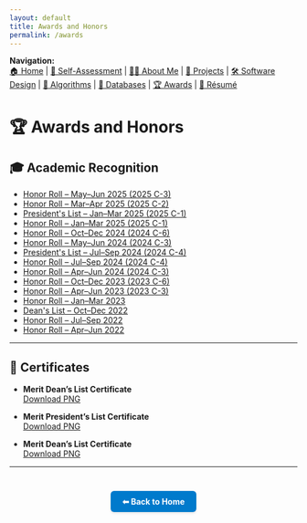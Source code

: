 ```yaml
---
layout: default
title: Awards and Honors
permalink: /awards
---
```


**Navigation:**  
[🏠 Home](index.md) | [📝 Self-Assessment](self-assessment.md) | [🙋‍♀️ About Me](about.md) | [📂 Projects](projects.md) | [🛠️ Software Design](artifact-software.md) | [🧠 Algorithms](artifact-algorithms.md) | [💾 Databases](artifact-databases.md) | [🏆 Awards](awards.md) | [📄 Résumé](resume.md)

# 🏆 Awards and Honors

## 🎓 Academic Recognition

- [Honor Roll – May–Jun 2025 (2025 C-3)](https://snhu.meritpages.com/stories/SNHU-Announces-Honor-Roll-for-2025-C-3-May-Jun-/162252662)  
- [Honor Roll – Mar–Apr 2025 (2025 C-2)](https://snhu.meritpages.com/stories/SNHU-Announces-Honor-Roll-for-2025-C-2-Mar-Apr-/159319082)  
- [President's List – Jan–Mar 2025 (2025 C-1)](https://snhu.meritpages.com/stories/SNHU-President-s-List-Announced/159304061)  
- [Honor Roll – Jan–Mar 2025 (2025 C-1)](https://snhu.meritpages.com/stories/SNHU-Announces-Honor-Roll-for-2025-C-1-Jan-Mar-/156694101)  
- [Honor Roll – Oct–Dec 2024 (2024 C-6)](https://snhu.meritpages.com/stories/SNHU-Announces-Honor-Roll-for-2024-C-6-Oct-Dec-/152725890)  
- [Honor Roll – May–Jun 2024 (2024 C-3)](https://snhu.meritpages.com/stories/SNHU-Announces-Honor-Roll-for-2024-C-3-May-Jun-/137529533)  
- [President's List – Jul–Sep 2024 (2024 C-4)](https://snhu.meritpages.com/stories/SNHU-President-s-List-Announced/133078958)  
- [Honor Roll – Jul–Sep 2024 (2024 C-4)](https://snhu.meritpages.com/stories/SNHU-Announces-Honor-Roll-for-24EW4/133157576)  
- [Honor Roll – Apr–Jun 2024 (2024 C-3)](https://snhu.meritpages.com/stories/SNHU-Announces-Honor-Roll-for-24EW3/128826691)  
- [Honor Roll – Oct–Dec 2023 (2023 C-6)](https://snhu.meritpages.com/stories/SNHU-Announces-Honor-Roll-for-23EW6/115049404)  
- [Honor Roll – Apr–Jun 2023 (2023 C-3)](https://snhu.meritpages.com/stories/SNHU-Announces-Honor-Roll-for-23EW3/103576329)  
- [Honor Roll – Jan–Mar 2023](https://snhu.meritpages.com/stories/Gregoria-Ramirez-Named-to-Honor-Roll/100025055)  
- [Dean's List – Oct–Dec 2022](https://snhu.meritpages.com/stories/Gregoria-Ramirez-Named-to-SNHU-Dean-s-List/99730384)  
- [Honor Roll – Jul–Sep 2022](https://snhu.meritpages.com/stories/Gregoria-Ramirez-Named-to-Honor-Roll/94795067)  
- [Honor Roll – Apr–Jun 2022](https://snhu.meritpages.com/stories/Gregoria-Ramirez-Named-to-Honor-Roll/90709154)  

---

## 🧾 Certificates

- **Merit Dean’s List Certificate**  
  [Download PNG](assets/DeansList2022.png)

- **Merit President’s List Certificate**  
  [Download PNG](assets/PresidentsList2024.png)

- **Merit Dean’s List Certificate**  
  [Download PNG](assets/PresidentsList2025.png)

---

<div style="text-align: center; margin-top: 3em;">
  <a href="/" style="
    display: inline-block;
    padding: 10px 20px;
    background-color: #007acc;
    color: white;
    border-radius: 6px;
    text-decoration: none;
    font-weight: bold;
    box-shadow: 0 2px 4px rgba(0,0,0,0.1);
  ">⬅ Back to Home</a>
</div>
